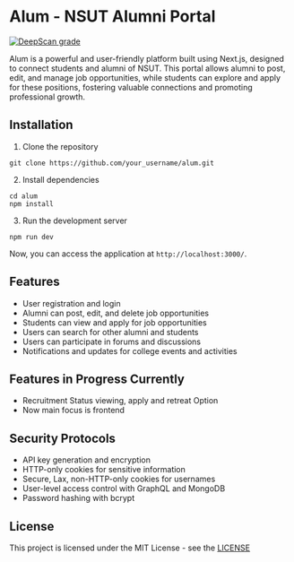 # Alum - NSUT Alumni Portal

[![DeepScan grade](https://deepscan.io/api/teams/21902/projects/25256/branches/788040/badge/grade.svg)](https://deepscan.io/dashboard#view=project&tid=21902&pid=25256&bid=788040)

Alum is a powerful and user-friendly platform built using Next.js, designed to connect students and alumni of NSUT. This portal allows alumni to post, edit, and manage job opportunities, while students can explore and apply for these positions, fostering valuable connections and promoting professional growth.

## Installation

1. Clone the repository

```
git clone https://github.com/your_username/alum.git
```

2. Install dependencies

```
cd alum
npm install
```

3. Run the development server

```
npm run dev
```

Now, you can access the application at `http://localhost:3000/`.

## Features

- User registration and login
- Alumni can post, edit, and delete job opportunities
- Students can view and apply for job opportunities
- Users can search for other alumni and students
- Users can participate in forums and discussions
- Notifications and updates for college events and activities

## Features in Progress Currently

- Recruitment Status viewing, apply and retreat Option
- Now main focus is frontend

## Security Protocols

- API key generation and encryption
- HTTP-only cookies for sensitive information
- Secure, Lax, non-HTTP-only cookies for usernames
- User-level access control with GraphQL and MongoDB
- Password hashing with bcrypt

## License

This project is licensed under the MIT License - see the [LICENSE](license.md)
